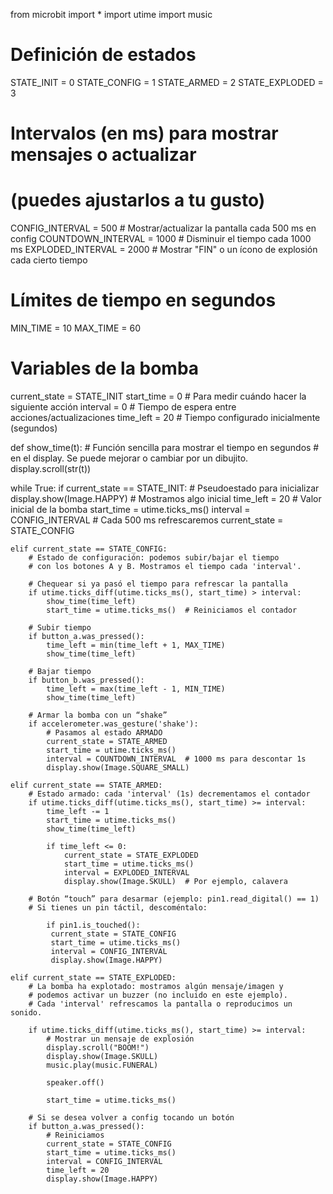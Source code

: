 from microbit import *
import utime
import music

# Definición de estados
STATE_INIT = 0
STATE_CONFIG = 1
STATE_ARMED = 2
STATE_EXPLODED = 3

# Intervalos (en ms) para mostrar mensajes o actualizar
# (puedes ajustarlos a tu gusto)
CONFIG_INTERVAL = 500    # Mostrar/actualizar la pantalla cada 500 ms en config
COUNTDOWN_INTERVAL = 1000  # Disminuir el tiempo cada 1000 ms
EXPLODED_INTERVAL = 2000   # Mostrar "FIN" o un ícono de explosión cada cierto tiempo

# Límites de tiempo en segundos
MIN_TIME = 10
MAX_TIME = 60

# Variables de la bomba
current_state = STATE_INIT
start_time = 0          # Para medir cuándo hacer la siguiente acción
interval = 0            # Tiempo de espera entre acciones/actualizaciones
time_left = 20          # Tiempo configurado inicialmente (segundos)

def show_time(t):
    # Función sencilla para mostrar el tiempo en segundos
    # en el display. Se puede mejorar o cambiar por un dibujito.
    display.scroll(str(t))

while True:
    if current_state == STATE_INIT:
        # Pseudoestado para inicializar
        display.show(Image.HAPPY)      # Mostramos algo inicial
        time_left = 20                 # Valor inicial de la bomba
        start_time = utime.ticks_ms()
        interval = CONFIG_INTERVAL     # Cada 500 ms refrescaremos
        current_state = STATE_CONFIG

    elif current_state == STATE_CONFIG:
        # Estado de configuración: podemos subir/bajar el tiempo
        # con los botones A y B. Mostramos el tiempo cada 'interval'.
        
        # Chequear si ya pasó el tiempo para refrescar la pantalla
        if utime.ticks_diff(utime.ticks_ms(), start_time) > interval:
            show_time(time_left)
            start_time = utime.ticks_ms()  # Reiniciamos el contador

        # Subir tiempo
        if button_a.was_pressed():
            time_left = min(time_left + 1, MAX_TIME)
            show_time(time_left)

        # Bajar tiempo
        if button_b.was_pressed():
            time_left = max(time_left - 1, MIN_TIME)
            show_time(time_left)

        # Armar la bomba con un “shake”
        if accelerometer.was_gesture('shake'):
            # Pasamos al estado ARMADO
            current_state = STATE_ARMED
            start_time = utime.ticks_ms()
            interval = COUNTDOWN_INTERVAL  # 1000 ms para descontar 1s
            display.show(Image.SQUARE_SMALL)

    elif current_state == STATE_ARMED:
        # Estado armado: cada 'interval' (1s) decrementamos el contador
        if utime.ticks_diff(utime.ticks_ms(), start_time) >= interval:
            time_left -= 1
            start_time = utime.ticks_ms()
            show_time(time_left)

            if time_left <= 0:
                current_state = STATE_EXPLODED
                start_time = utime.ticks_ms()
                interval = EXPLODED_INTERVAL
                display.show(Image.SKULL)  # Por ejemplo, calavera

        # Botón “touch” para desarmar (ejemplo: pin1.read_digital() == 1)
        # Si tienes un pin táctil, descoméntalo:
        
            if pin1.is_touched():
             current_state = STATE_CONFIG
             start_time = utime.ticks_ms()
             interval = CONFIG_INTERVAL
             display.show(Image.HAPPY)

    elif current_state == STATE_EXPLODED:
        # La bomba ha explotado: mostramos algún mensaje/imagen y
        # podemos activar un buzzer (no incluido en este ejemplo).
        # Cada 'interval' refrescamos la pantalla o reproducimos un sonido.
        
        if utime.ticks_diff(utime.ticks_ms(), start_time) >= interval:
            # Mostrar un mensaje de explosión
            display.scroll("BOOM!")
            display.show(Image.SKULL)
            music.play(music.FUNERAL)
            
            speaker.off()
            
            start_time = utime.ticks_ms()

        # Si se desea volver a config tocando un botón
        if button_a.was_pressed():
            # Reiniciamos
            current_state = STATE_CONFIG
            start_time = utime.ticks_ms()
            interval = CONFIG_INTERVAL
            time_left = 20
            display.show(Image.HAPPY)
